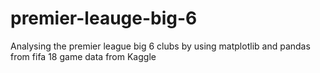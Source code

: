 # premier-leauge-big-6
Analysing the premier league big 6 clubs by using matplotlib and pandas from fifa 18 game data from Kaggle
